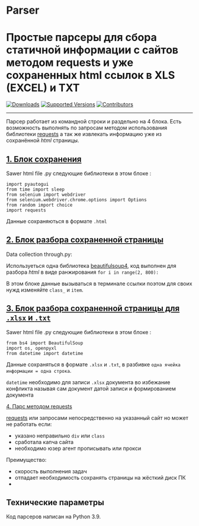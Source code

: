 # Parser
Простые парсеры для сбора статичной информации с сайтов методом requests и уже сохраненных html ссылок в XLS (EXCEL) и TXT
==============================

[![Downloads](https://pepy.tech/badge/requests/month)](https://pepy.tech/project/requests)
[![Supported Versions](https://img.shields.io/pypi/pyversions/requests.svg)](https://pypi.org/project/requests)
[![Contributors](https://img.shields.io/github/contributors/psf/requests.svg)](https://github.com/psf/requests/graphs/contributors)

------------------------------

Парсер работает из командной строки и раздельно на 4 блока. Есть возможность выполнять по запросам методом использования библиотеки [requests](https://pypi.org/project/requests/) а так же извлекать информацию уже из сохранённой *html* страницы.


## [1. Блок сохранения](https://github.com/ViRonin/Parser/blob/main/Parser%20py/Sawer%20html%20file%20.py) 


Sawer html file .py следующие библиотеки в этом блоке :	  

	import pyautogui
	from time import sleep
	from selenium import webdriver
	from selenium.webdriver.chrome.options import Options
	from random import choice
	import requests

Данные сохраняються в формате `.html`


## [2. Блок разбора сохраненной страницы](https://github.com/ViRonin/Parser/blob/main/Parser%20py/Data%20collection%20through.py) 

Data collection through.py:

Используеться одна библиотека [beautifulsoup4](https://pypi.org/project/beautifulsoup4/), код выполнен для разбора *html* в виде ранжирования `for i in range(2, 800):` 

В этом блоке данные вызываться в терминале ссылки поэтом для своих нужд изменяйте `class_` и `item`.

## [3. Блок разбора сохраненной страницы для `.xlsx` и `.txt`](https://github.com/ViRonin/Parser/blob/main/Parser%20py/Pars%20in%20Exel%20and%20text.py)
Sawer html file .py следующие библиотеки в этом блоке :	  

	from bs4 import BeautifulSoup
	import os, openpyxl
	from datetime import datetime

Данные сохраняться в формате `.xlsx` и `.txt`, в разбивке `одна ячейка информации = одна строка`. 

`datetime` необходимо для записи `.xlsx` документа во избежание конфликта называя сам документ датой записи и формированием документа


[4. Парс методом requests](https://github.com/ViRonin/Parser/blob/main/Parser%20py/With%20requests%20.py)

[requests](https://pypi.org/project/requests/) или запросами непосредственно на указанный сайт но может не работать если:

- указано неправильно `div` или `class`
- сработала капча сайта
- необходимо юзер агент прописывать или прокси


Преимущество: 
- скорость выполнения задач
- отпадает необходимость сохранять страницы на жёсткий диск ПК
-   


## Технические параметры

Код парсеров написан на Python 3.9.
